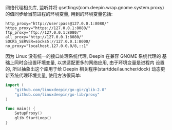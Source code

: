 网络代理相关库, 监听并将 gsettings(com.deepin.wrap.gnome.system.proxy)
的值同步给当前进程的环境变量, 用到的环境变量包括:

```
http_proxy="http://user:pass@127.0.0.1:8080/"
https_proxy="https://127.0.0.1:8080/"
ftp_proxy="ftp://127.0.0.1:8080/"
all_proxy="http://127.0.0.1:8080/"
SOCKS_SERVER=socks5://127.0.0.1:8000/
no_proxy="localhost,127.0.0.0/8,::1"
```

因为 Linux 没有统一的接口处理系统代理, Deepin 在兼容 GNOME 系统代理的
基础上同时会设置环境变量, 以求适配更多的网络应用, 由于环境变量是进程内
设置的, 所以抽象出这个库用于给 Deepin 相关程序(startdde/launcher/dock)
动态更新系统代理环境变量, 使用方法很简单:

```go
import (
	"github.com/linuxdeepin/go-gir/glib-2.0"
	"github.com/linuxdeepin/go-lib/proxy"
)

func main() {
	SetupProxy()
	glib.StartLoop()
}
```
